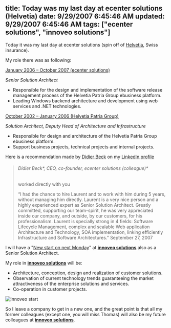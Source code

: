 title: Today was my last day at ecenter solutions (Helvetia)
date: 9/29/2007 6:45:46 AM
updated: 9/29/2007 6:45:46 AM
tags: ["ecenter solutions", "innoveo solutions"]
---
Today it was my last day at ecenter solutions (spin off of [Helvetia](http://www.helvetia.ch/home.htm), Swiss insurance).

My role there was as following:

<u>January 2006 – October 2007 (ecenter solutions)</u>  

*Senior Solution Architect*  

*   Responsible for the design and implementation of the software release management process of the Helvetia Patria Group ebusiness platform.
*   Leading Windows backend architecture and development using web services and .NET technologies.  

<u>October 2002 – January 2006 (Helvetia Patria Group)</u>  

*Solution Architect, Deputy Head of Architecture and Infrastructure*  

*   Responsible for design and architecture of the Helvetia Patria Group ebusiness platform.
*   Support business projects, technical projects and internal projects.  

Here is a recommendation made by [Didier Beck](http://www.didierbeck.com/) on my [LinkedIn profile](http://www.linkedin.com/in/laurentkempe)

> ###### Didier Beck*, CEO, co-founder, ecenter solutions (colleague)*
> worked directly with you
> 
> “I had the chance to hire Laurent and to work with him during 5 years, without managing him directly. Laurent is a very nice person and a highly experienced expert as Senior Solution Architect. Greatly committed, supporting our team-spirit, he was very appreciated inside our company, and outside, by our customers, for his professionalism. Laurent is specially strong in 4 fields: Software Lifecycle Management, complex and scalable Web application Architecture and Technology, SOA implementation, linking efficiently Infrastructure and Software Architectures.” September 27, 2007

I will have a "[New start on next Monday](http://weblogs.asp.net/lkempe/archive/2007/09/25/new-start-on-next-monday.aspx)" at [**innoveo solutions**](http://www.innoveo.com/) also as a Senior Solution Architect.

My role in [**innoveo solutions**](http://www.innoveo.com/) will be:

*   Architecture, conception, design and realization of customer solutions.
*   Observation of current technology trends guaranteeing the market attractiveness of the enterprise solutions and services.
*   Co-operation in customer projects. 

![innoveo start](http://static.flickr.com/1124/1454978926_1358d191f2.jpg)

So I leave a company to get in a new one, and the great point is that all my former colleagues (except one, you will miss Thomas) will also be my future colleagues at [**innoveo solutions**](http://www.innoveo.com/).
